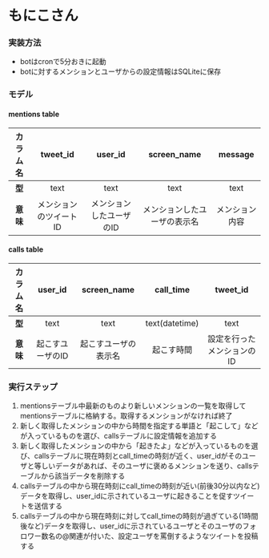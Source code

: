 もにこさん
=====

### 実装方法
+ botはcronで5分おきに起動
+ botに対するメンションとユーザからの設定情報はSQLiteに保存

### モデル

#### mentions table
|カラム名 | tweet_id | user_id | screen_name | message |
|:-:|:-:|:-:|:-:|:-:|
|**型** | text | text | text | text |
|**意味** | メンションのツイートID | メンションしたユーザのID | メンションしたユーザの表示名 | メンション内容 |

#### calls table
|カラム名 | user_id | screen_name | call_time | tweet_id |
|:-:|:-:|:-:|:-:|:-:|
|**型** | text | text | text(datetime) | text |
|**意味** | 起こすユーザのID | 起こすユーザの表示名 | 起こす時間 | 設定を行ったメンションのID |

### 実行ステップ
1. mentionsテーブル中最新のものより新しいメンションの一覧を取得してmentionsテーブルに格納する。取得するメンションがなければ終了
2. 新しく取得したメンションの中から時間を指定する単語と「起こして」などが入っているものを選び、callsテーブルに設定情報を追加する
3. 新しく取得したメンションの中から「起きたよ」などが入っているものを選び、callsテーブルに現在時刻とcall_timeの時刻が近く、user_idがそのユーザと等しいデータがあれば、そのユーザに褒めるメンションを送り、callsテーブルから該当データを削除する
4. callsテーブルの中から現在時刻にcall_timeの時刻が近い(前後30分以内など)データを取得し、user_idに示されているユーザに起きることを促すツイートを送信する
5. callsテーブルの中から現在時刻に対してcall_timeの時刻が過ぎている(1時間後など)データを取得し、user_idに示されているユーザとそのユーザのフォロワー数名の@関連が付いた、設定ユーザを罵倒するようなツイートを投稿する
